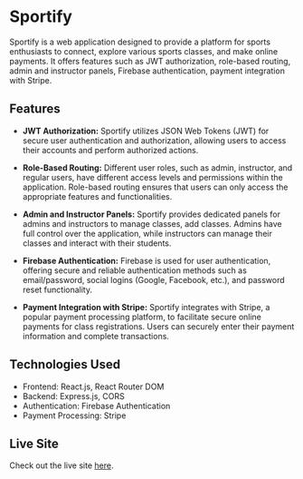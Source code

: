 # Sportify


Sportify is a web application designed to provide a platform for sports enthusiasts to connect, explore various sports classes, and make online payments. It offers features such as JWT authorization, role-based routing, admin and instructor panels, Firebase authentication, payment integration with Stripe.

## Features

- **JWT Authorization:** Sportify utilizes JSON Web Tokens (JWT) for secure user authentication and authorization, allowing users to access their accounts and perform authorized actions.

- **Role-Based Routing:** Different user roles, such as admin, instructor, and regular users, have different access levels and permissions within the application. Role-based routing ensures that users can only access the appropriate features and functionalities.

- **Admin and Instructor Panels:** Sportify provides dedicated panels for admins and instructors to manage classes, add classes. Admins have full control over the application, while instructors can manage their classes and interact with their students.

- **Firebase Authentication:** Firebase is used for user authentication, offering secure and reliable authentication methods such as email/password, social logins (Google, Facebook, etc.), and password reset functionality.

- **Payment Integration with Stripe:** Sportify integrates with Stripe, a popular payment processing platform, to facilitate secure online payments for class registrations. Users can securely enter their payment information and complete transactions.


## Technologies Used

- Frontend: React.js, React Router DOM
- Backend: Express.js, CORS
- Authentication: Firebase Authentication
- Payment Processing: Stripe

## Live Site

Check out the live site [here](https://sportify-2b442.web.app/).

